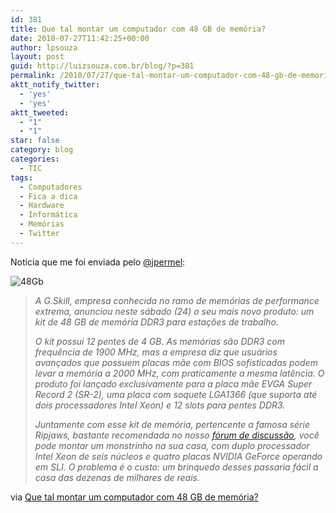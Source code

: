 ```yaml
---
id: 381
title: Que tal montar um computador com 48 GB de memória?
date: 2010-07-27T11:42:25+00:00
author: lpsouza
layout: post
guid: http://luizsouza.com.br/blog/?p=381
permalink: /2010/07/27/que-tal-montar-um-computador-com-48-gb-de-memoria/
aktt_notify_twitter:
  - 'yes'
  - 'yes'
aktt_tweeted:
  - "1"
  - "1"
star: false
category: blog
categories:
  - TIC
tags:
  - Computadores
  - Fica a dica
  - Hardware
  - Informática
  - Memórias
  - Twitter
---
```

Noticia que me foi enviada pelo [@jpermel](http://twitter.com/jpermel):

![48Gb](https://luizsouza.com.br/wp-content/upload/2010/07/48gb-pics-600x400.jpg)

> _A G.Skill, empresa conhecida no ramo de memórias de performance extrema, anunciou neste sábado (24) o seu mais novo produto: um kit de 48 GB de memória DDR3 para estações de trabalho.<!--more-->_
>
> _O kit possui 12 pentes de 4 GB. As memórias são DDR3 com frequência de 1900 MHz, mas a empresa diz que usuários avançados que possuem placas mãe com BIOS sofisticadas podem levar a memória a 2000 MHz, com praticamente a mesma latência. O produto foi lançado exclusivamente para a placa mãe EVGA Super Record 2 (SR-2), uma placa com soquete LGA1366 (que suporta até dois processadores Intel Xeon) e 12 slots para pentes DDR3._
>
> _Juntamente com esse kit de memória, pertencente a famosa série Ripjaws, bastante recomendada no nosso [fórum de discussão](http://www.guiadopc.com.br/forum/), você pode montar um monstrinho na sua casa, com duplo processador Intel Xeon de seis núcleos e quatro placas NVIDIA GeForce operando em SLI. O problema é o custo: um brinquedo desses passaria fácil a casa das dezenas de milhares de reais._

via [Que tal montar um computador com 48 GB de memória?](http://www.guiadopc.com.br/noticias/15320/que-tal-montar-um-computador-com-48-gb-de-memoria.html?utm_source=feedburner&utm_medium=twitter&utm_campaign=Feed%3A+guiadopc+%28Guia+do+PC%29)
